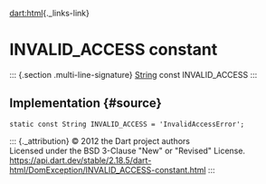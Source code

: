 [dart:html](../../dart-html/dart-html-library){._links-link}

INVALID\_ACCESS constant
========================

::: {.section .multi-line-signature}
[String](../../dart-core/string-class) const INVALID\_ACCESS
:::

Implementation {#source}
--------------

``` {.language-dart data-language="dart"}
static const String INVALID_ACCESS = 'InvalidAccessError';
```

::: {._attribution}
© 2012 the Dart project authors\
Licensed under the BSD 3-Clause \"New\" or \"Revised\" License.\
<https://api.dart.dev/stable/2.18.5/dart-html/DomException/INVALID_ACCESS-constant.html>
:::
